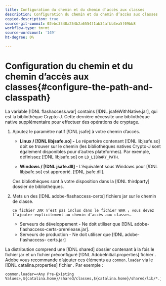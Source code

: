```yaml
---
title: Configuration du chemin et du chemin d’accès aux classes
description: Configuration du chemin et du chemin d’accès aux classes
copied-description: true
source-git-commit: 02ebc3548a254b2a6554f1ab34afbb3ea5f09bb8
workflow-type: tm+mt
source-wordcount: '149'
ht-degree: 0%

---
```


# Configuration du chemin et du chemin d’accès aux classes{#configure-the-path-and-classpath}

La variable [!DNL flashaccess.war] contains [!DNL jsafeWithNative.jar], qui est la bibliothèque Crypto-J. Cette dernière nécessite une bibliothèque native supplémentaire pour effectuer des opérations de cryptage.

1. Ajoutez le paramètre natif [!DNL jsafe] à votre chemin d’accès.

   * **Linux / [!DNL libjsafe.so] -** Le répertoire contenant [!DNL libjsafe.so] doit se trouver sur le chemin (les bibliothèques natives Crypto-J sont également disponibles pour d’autres plateformes). Par exemple, définissez [!DNL libjsafe.so] on `LD_LIBRARY_PATH`.

   * **Windows / [!DNL jsafe.dll] -** L’équivalent sous Windows pour [!DNL libjsafe.so] est approprié. [!DNL jsafe.dll].

   Ces bibliothèques sont à votre disposition dans la [!DNL thirdparty] dossier de bibliothèques.
1. Mets un des [!DNL adobe-flashaccess-certs] fichiers jar sur le chemin de classe.

       Ce fichier JAR n’est pas inclus dans le fichier WAR ; vous devez l’ajouter explicitement au chemin d’accès aux classes.
   
   * Serveurs de développement - Ne doit utiliser que [!DNL adobe-flashaccess-certs-prerelease.jar].
   * Serveurs de production - Ne doit utiliser que [!DNL adobe-flashaccess- certs.jar]

La distribution comprend une [!DNL shared] dossier contenant à la fois le fichier jar et un fichier préconfiguré [!DNL AdobeInitial.properties] fichier . Adobe vous recommande d’ajouter ces éléments au `common.loader` via le [!DNL catalina.properties] fichier . Par exemple :

```
common.loader=<Any Pre-Existing Values>,${catalina.home}/shared/classes,${catalina.home}/shared/lib/*.jar
```
